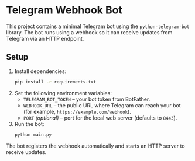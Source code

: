 # Telegram Webhook Bot

This project contains a minimal Telegram bot using the `python-telegram-bot` library.
The bot runs using a webhook so it can receive updates from Telegram via an HTTP
endpoint.

## Setup

1. Install dependencies:
   ```bash
   pip install -r requirements.txt
   ```
2. Set the following environment variables:
   - `TELEGRAM_BOT_TOKEN` – your bot token from BotFather.
   - `WEBHOOK_URL` – the public URL where Telegram can reach your bot
     (for example, `https://example.com/webhook`).
   - `PORT` *(optional)* – port for the local web server (defaults to `8443`).
3. Run the bot:
   ```bash
   python main.py
   ```

The bot registers the webhook automatically and starts an HTTP server to
receive updates.
